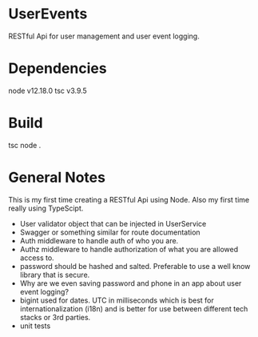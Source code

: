 # UserEvents
RESTful Api for user management and user event logging.

# Dependencies
node v12.18.0
tsc v3.9.5

# Build
tsc 
node . 

# General Notes
This is my first time creating a RESTful Api using Node.  Also my first time really using TypeScipt.

* User validator object that can be injected in UserService
* Swagger or something similar for route documentation
* Auth middleware to handle auth of who you are.
* Authz middleware to handle authorization of what you are allowed access to.
* password should be hashed and salted. Preferable to use a well know library that is secure.
* Why are we even saving password and phone in an app about user event logging? 
* bigint used for dates. UTC in milliseconds which is best for internationalization (i18n) and is better for use between different tech stacks or 3rd parties.
* unit tests



